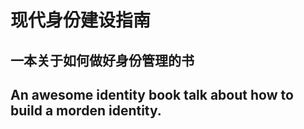 # 现代身份建设指南

## 一本关于如何做好身份管理的书

## An awesome identity book talk about how to build a morden identity.

